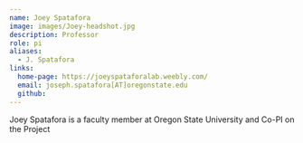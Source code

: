```yaml
---
name: Joey Spatafora
image: images/Joey-headshot.jpg
description: Professor
role: pi
aliases:
  - J. Spatafora
links:
  home-page: https://joeyspataforalab.weebly.com/
  email: joseph.spatafora[AT]oregonstate.edu 
  github: 
---
```


Joey Spatafora is a faculty member at Oregon State University and Co-PI on the Project

